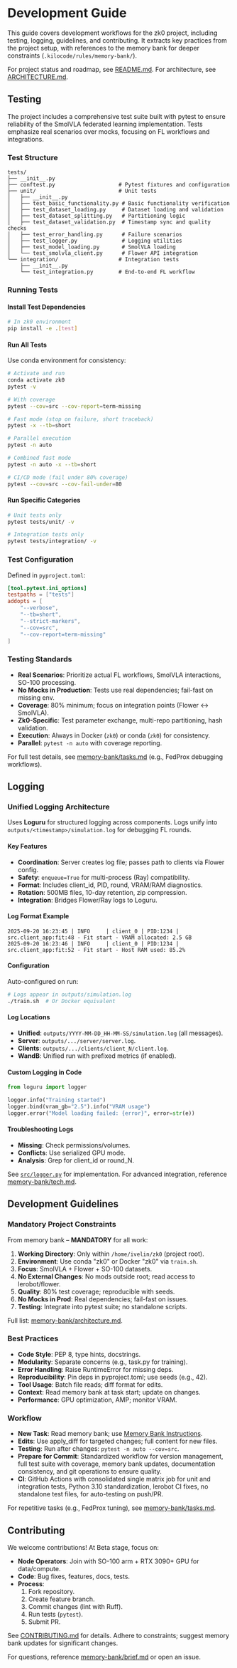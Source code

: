 # Development Guide

This guide covers development workflows for the zk0 project, including testing, logging, guidelines, and contributing. It extracts key practices from the project setup, with references to the memory bank for deeper constraints (`.kilocode/rules/memory-bank/`).

For project status and roadmap, see [README.md](README.md). For architecture, see [ARCHITECTURE.md](ARCHITECTURE.md).

## Testing

The project includes a comprehensive test suite built with pytest to ensure reliability of the SmolVLA federated learning implementation. Tests emphasize real scenarios over mocks, focusing on FL workflows and integrations.

### Test Structure

```
tests/
├── __init__.py
├── conftest.py                    # Pytest fixtures and configuration
├── unit/                          # Unit tests
│   ├── __init__.py
│   ├── test_basic_functionality.py # Basic functionality verification
│   ├── test_dataset_loading.py     # Dataset loading and validation
│   ├── test_dataset_splitting.py   # Partitioning logic
│   ├── test_dataset_validation.py  # Timestamp sync and quality checks
│   ├── test_error_handling.py      # Failure scenarios
│   ├── test_logger.py              # Logging utilities
│   ├── test_model_loading.py       # SmolVLA loading
│   └── test_smolvla_client.py      # Flower API integration
└── integration/                   # Integration tests
    ├── __init__.py
    └── test_integration.py        # End-to-end FL workflow
```

### Running Tests

#### Install Test Dependencies

```bash
# In zk0 environment
pip install -e .[test]
```

#### Run All Tests

Use conda environment for consistency:

```bash
# Activate and run
conda activate zk0
pytest -v

# With coverage
pytest --cov=src --cov-report=term-missing

# Fast mode (stop on failure, short traceback)
pytest -x --tb=short

# Parallel execution
pytest -n auto

# Combined fast mode
pytest -n auto -x --tb=short

# CI/CD mode (fail under 80% coverage)
pytest --cov=src --cov-fail-under=80
```

#### Run Specific Categories

```bash
# Unit tests only
pytest tests/unit/ -v

# Integration tests only
pytest tests/integration/ -v
```

### Test Configuration

Defined in `pyproject.toml`:

```toml
[tool.pytest.ini_options]
testpaths = ["tests"]
addopts = [
    "--verbose",
    "--tb=short",
    "--strict-markers",
    "--cov=src",
    "--cov-report=term-missing"
]
```

### Testing Standards

- **Real Scenarios**: Prioritize actual FL workflows, SmolVLA interactions, SO-100 processing.
- **No Mocks in Production**: Tests use real dependencies; fail-fast on missing env.
- **Coverage**: 80% minimum; focus on integration points (Flower ↔ SmolVLA).
- **Zk0-Specific**: Test parameter exchange, multi-repo partitioning, hash validation.
- **Execution**: Always in Docker (`zk0`) or conda (`zk0`) for consistency.
- **Parallel**: `pytest -n auto` with coverage reporting.

For full test details, see [memory-bank/tasks.md](.kilocode/rules/memory-bank/tasks.md) (e.g., FedProx debugging workflows).

## Logging

### Unified Logging Architecture

Uses **Loguru** for structured logging across components. Logs unify into `outputs/<timestamp>/simulation.log` for debugging FL rounds.

#### Key Features

- **Coordination**: Server creates log file; passes path to clients via Flower config.
- **Safety**: `enqueue=True` for multi-process (Ray) compatibility.
- **Format**: Includes client_id, PID, round, VRAM/RAM diagnostics.
- **Rotation**: 500MB files, 10-day retention, zip compression.
- **Integration**: Bridges Flower/Ray logs to Loguru.

#### Log Format Example

```
2025-09-20 16:23:45 | INFO     | client_0 | PID:1234 | src.client_app:fit:48 - Fit start - VRAM allocated: 2.5 GB
2025-09-20 16:23:46 | INFO     | client_0 | PID:1234 | src.client_app:fit:52 - Fit start - Host RAM used: 85.2%
```

#### Configuration

Auto-configured on run:

```bash
# Logs appear in outputs/simulation.log
./train.sh  # Or Docker equivalent
```

#### Log Locations

- **Unified**: `outputs/YYYY-MM-DD_HH-MM-SS/simulation.log` (all messages).
- **Server**: `outputs/.../server/server.log`.
- **Clients**: `outputs/.../clients/client_N/client.log`.
- **WandB**: Unified run with prefixed metrics (if enabled).

#### Custom Logging in Code

```python
from loguru import logger

logger.info("Training started")
logger.bind(vram_gb="2.5").info("VRAM usage")
logger.error("Model loading failed: {error}", error=str(e))
```

#### Troubleshooting Logs

- **Missing**: Check permissions/volumes.
- **Conflicts**: Use serialized GPU mode.
- **Analysis**: Grep for client_id or round_N.

See [`src/logger.py`](src/logger.py) for implementation. For advanced integration, reference [memory-bank/tech.md](.kilocode/rules/memory-bank/tech.md).

## Development Guidelines

### Mandatory Project Constraints

From memory bank – **MANDATORY** for all work:

1. **Working Directory**: Only within `/home/ivelin/zk0` (project root).
2. **Environment**: Use conda "zk0" or Docker "zk0" via `train.sh`.
3. **Focus**: SmolVLA + Flower + SO-100 datasets.
4. **No External Changes**: No mods outside root; read access to lerobot/flower.
5. **Quality**: 80% test coverage; reproducible with seeds.
6. **No Mocks in Prod**: Real dependencies; fail-fast on issues.
7. **Testing**: Integrate into pytest suite; no standalone scripts.

Full list: [memory-bank/architecture.md](.kilocode/rules/memory-bank/architecture.md#project-constraints).

### Best Practices

- **Code Style**: PEP 8, type hints, docstrings.
- **Modularity**: Separate concerns (e.g., task.py for training).
- **Error Handling**: Raise RuntimeError for missing deps.
- **Reproducibility**: Pin deps in pyproject.toml; use seeds (e.g., 42).
- **Tool Usage**: Batch file reads; diff format for edits.
- **Context**: Read memory bank at task start; update on changes.
- **Performance**: GPU optimization, AMP; monitor VRAM.

### Workflow

- **New Task**: Read memory bank; use [Memory Bank Instructions](.kilocode/rules/memory-bank/memory-bank-instructions.md).
- **Edits**: Use apply_diff for targeted changes; full content for new files.
- **Testing**: Run after changes: `pytest -n auto --cov=src`.
- **Prepare for Commit**: Standardized workflow for version management, full test suite with coverage, memory bank updates, documentation consistency, and git operations to ensure quality.
- **CI**: GitHub Actions with consolidated single matrix job for unit and integration tests, Python 3.10 standardization, lerobot CI fixes, no standalone test files, for auto-testing on push/PR.

For repetitive tasks (e.g., FedProx tuning), see [memory-bank/tasks.md](.kilocode/rules/memory-bank/tasks.md).

## Contributing

We welcome contributions! At Beta stage, focus on:

- **Node Operators**: Join with SO-100 arm + RTX 3090+ GPU for data/compute.
- **Code**: Bug fixes, features, docs, tests.
- **Process**:
  1. Fork repository.
  2. Create feature branch.
  3. Commit changes (lint with Ruff).
  4. Run tests (`pytest`).
  5. Submit PR.

See [CONTRIBUTING.md](CONTRIBUTING.md) for details. Adhere to constraints; suggest memory bank updates for significant changes.

For questions, reference [memory-bank/brief.md](.kilocode/rules/memory-bank/brief.md) or open an issue.